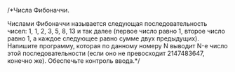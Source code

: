 /*Числа Фибоначчи.

Числами Фибоначчи называется следующая последовательность чисел: 1, 1, 2, 3, 5, 8, 13 и так далее 
(первое число равно 1, второе число равно 1, а каждое следующее равно сумме двух предыдущих). 
Напишите программу, которая по данному номеру N выводит N-е число этой последовательности 
(если оно не превосходит 2147483647, конечно же). Обеспечьте контроль ввода.*/